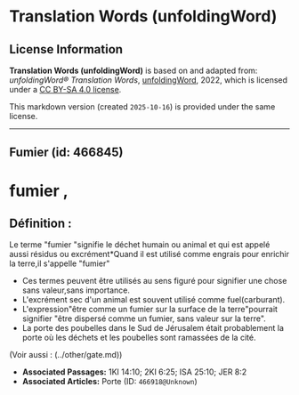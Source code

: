 # Translation Words (unfoldingWord)

## License Information

**Translation Words (unfoldingWord)** is based on and adapted from: _unfoldingWord® Translation Words_, [unfoldingWord](https://unfoldingword.org/utw), 2022, which is licensed under a [CC BY-SA 4.0 license](https://creativecommons.org/licenses/by-sa/4.0/legalcode.en).

This markdown version (created `2025-10-16`) is provided under the same license.



--------------------------------

## Fumier (id: 466845)

fumier ,
========

Définition :
------------

Le terme "fumier "signifie le déchet humain ou animal et qui est appelé aussi résidus ou excrément\*Quand il est utilisé comme engrais pour enrichir la terre,il s'appelle "fumier"

* Ces termes peuvent être utilisés au sens figuré pour signifier une chose sans valeur,sans importance.
* L'excrément sec d'un animal est souvent utilisé comme fuel(carburant).
* L'expression"être comme un fumier sur la surface de la terre"pourrait signifier "être dispersé comme un fumier, sans valeur sur la terre".
* La porte des poubelles dans le Sud de Jérusalem était probablement la porte où les déchets et les poubelles sont ramassées de la cité.

(Voir aussi : (../other/gate.md))

* **Associated Passages:** 1KI 14:10; 2KI 6:25; ISA 25:10; JER 8:2
* **Associated Articles:** Porte (ID: `466918@Unknown`)

